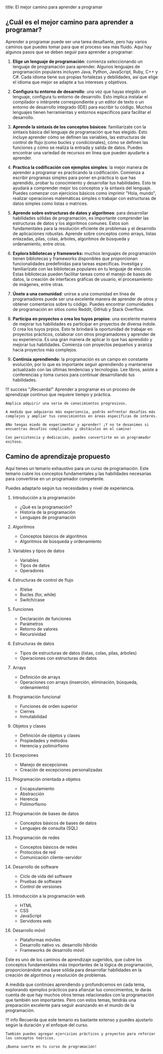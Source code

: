 title: El mejor camino para aprender a programar

## ¿Cuál es el mejor camino para aprender a programar?

Aprender a programar puede ser una tarea desafiante, pero hay varios caminos que puedes tomar para que el proceso sea más fluido. Aquí hay algunos pasos que se deben seguir para aprender a programar:

1. **Elige un lenguaje de programación**: comienza seleccionando un lenguaje de programación para aprender. Algunos lenguajes de programación populares incluyen Java, Python, JavaScript, Ruby, C++ y C#. Cada idioma tiene sus propias fortalezas y debilidades, así que elige el idioma que mejor se adapte a tus intereses y objetivos.

1. **Configura tu entorno de desarrollo**: una vez que hayas elegido un lenguaje, configura tu entorno de desarrollo. Esto implica instalar el compilador o intérprete correspondiente y un editor de texto o un entorno de desarrollo integrado (IDE) para escribir tu código. Muchos lenguajes tienen herramientas y entornos específicos para facilitar el desarrollo.

1. **Aprende la sintaxis de los conceptos básicos**: familiarízate con la sintaxis básica del lenguaje de programación que has elegido. Esto incluye aprender cómo se definen las variables, las estructuras de control de flujo (como bucles y condicionales), cómo se definen las funciones y cómo se realiza la entrada y salida de datos. Puedes encontrar una variedad de recursos en línea que pueden ayudarte a aprender.

1. **Practica la codificación con ejemplos simples**: la mejor manera de aprender a programar es practicando la codificación. Comienza a escribir programas simples para poner en práctica lo que has aprendido, probar tu conocimiento y desarrollar tus habilidades. Esto te ayudará a comprender mejor los conceptos y la sintaxis del lenguaje. Puedes comenzar con ejercicios básicos como imprimir "Hola, mundo", realizar operaciones matemáticas simples o trabajar con estructuras de datos simples como listas o matrices. 

1. **Aprende sobre estructuras de datos y algoritmos**: para desarrollar habilidades sólidas de programación, es importante comprender las estructuras de datos y los algoritmos comunes. Estos son fundamentales para la resolución eficiente de problemas y el desarrollo de aplicaciones robustas. Aprende sobre conceptos como arrays, listas enlazadas, pilas, colas, árboles, algoritmos de búsqueda y ordenamiento, entre otros.

1. **Explora bibliotecas y frameworks:** muchos lenguajes de programación tienen bibliotecas y frameworks disponibles que proporcionan funcionalidades predefinidas para tareas específicas. Investiga y familiarízate con las bibliotecas populares en tu lenguaje de elección. Estas bibliotecas pueden facilitar tareas como el manejo de bases de datos, la creación de interfaces gráficas de usuario, el procesamiento de imágenes, entre otras.

1. **Únete a una comunidad**: unirse a una comunidad en línea de programadores puede ser una excelente manera de aprender de otros y obtener comentarios sobre tu código. Puedes encontrar comunidades de programación en sitios como Reddit, GitHub y Stack Overflow.

2. **Participa en proyectos o crea los tuyos propios**: una excelente manera de mejorar tus habilidades es participar en proyectos de diversa índole. O crea los tuyos prpios. Esto te brindará la oportunidad de trabajar en proyectos prácticos, colaborar con otros programadores y aprender de su experiencia. Es una gran manera de aplicar lo que has aprendido y mejorar tus habilidades. Comienza con proyectos pequeños y avanza hacia proyectos más complejos.

3. **Continúa aprendiendo**: la programación es un campo en constante evolución, por lo que es importante seguir aprendiendo y mantenerse actualizado con las últimas tendencias y tecnologías. Lee libros, asiste a conferencias y toma cursos para continuar desarrollando tus habilidades. 

!!! success "¡Recuerda!"
    Aprender a programar es un proceso de aprendizaje continuo que requiere tiempo y práctica. 

    Amplica adquirir una serie de conocimientos progresivos. 

    A medida que adquieras más experiencia, podrás enfrentar desafíos más complejos y ampliar tus conocimientos en áreas específicas de interés.
     
    ANo tengas miedo de experimentar y aprender! ¡Y no te desanimes si encuentras desafíos complicados y obstáculos en el camino!

    Con persistencia y dedicación, puedes convertirte en un programador exitoso.

## Camino de aprendizaje propuesto

Aquí tienes un temario exhaustivo para un curso de programación. Este temario cubre los conceptos fundamentales y las habilidades necesarias para convertirse en un programador competente. 

Puedes adaptarlo según tus necesidades y nivel de experiencia.

1. Introducción a la programación

    * ¿Qué es la programación?
    * Historia de la programación
    * Lenguajes de programación

2. Algoritmos

    * Conceptos básicos de algoritmos
    * Algoritmos de búsqueda y ordenamiento

3. Variables y tipos de datos

    * Variables
    * Tipos de datos
    * Operadores

4. Estructuras de control de flujo

    * If/else
    * Bucles (for, while)
    * Switch/case

5. Funciones

    * Declaración de funciones
    * Parámetros
    * Retorno de valores
    * Recursividad

6. Estructuras de datos

    * Tipos de estructuras de datos (listas, colas, pilas, árboles)
    * Operaciones con estructuras de datos

7. Arrays

    * Definición de arrays
    * Operaciones con arrays (inserción, eliminación, búsqueda, ordenamiento)

8. Programación funcional

    * Funciones de orden superior
    * Cierres
    * Inmutabilidad

9. Objetos y clases

    * Definición de objetos y clases
    * Propiedades y métodos
    * Herencia y polimorfismo

10. Excepciones

    * Manejo de excepciones
    * Creación de excepciones personalizadas

11. Programación orientada a objetos

    * Encapsulamiento
    * Abstracción
    * Herencia
    * Polimorfismo

12. Programación de bases de datos

    * Conceptos básicos de bases de datos
    * Lenguajes de consulta (SQL)

13. Programación de redes

    * Conceptos básicos de redes
    * Protocolos de red
    * Comunicación cliente-servidor

14. Desarrollo de software

    * Ciclo de vida del software
    * Pruebas de software
    * Control de versiones

15. Introducción a la programación web

    * HTML
    * CSS
    * JavaScript
    * Servidores web

16. Desarrollo móvil

    * Plataformas móviles
    * Desarrollo nativo vs.  desarrollo híbrido
    * Frameworks de desarrollo móvil

Este es uno de los caminos de aprendizaje sugeridos, que cubre los conceptos fundamentales más importantes de la lógica de programación, proporcionándote una base sólida para desarrollar habilidades en la creación de algoritmos y resolución de problemas. 

A medida que continúes aprendiendo y profundicemos en cada tema, explorando ejemplos prácticos para afianzar tus conocimientos, te darás cuenta de que hay muchos otros temas relacionados con la programación que también son importantes. Pero con estos temas, tendrás una preparación excelente para seguir avanzando en el mundo de la programación.

!!! info
    Recuerda que este temario es bastante extenso y puedes ajustarlo según la duración y el enfoque del curso. 
    
    También puedes agregar ejercicios prácticos y proyectos para reforzar los conceptos teóricos. 
    
    ¡Buena suerte en tu curso de programación!
